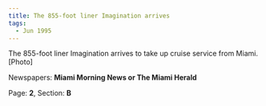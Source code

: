 ```yaml
---  
title: The 855-foot liner Imagination arrives  
tags:  
  - Jun 1995  
---  
```

  
The 855-foot liner Imagination arrives to take up cruise service from Miami. [Photo]  
  
Newspapers: **Miami Morning News or The Miami Herald**  
  
Page: **2**, Section: **B** 

